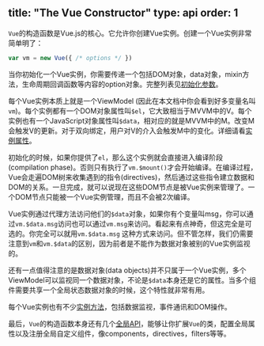 title: "The Vue Constructor"
type: api
order: 1
---

`Vue`的构造函数是Vue.js的核心。它允许你创建Vue实例。创建一个Vue实例非常简单明了：

``` js
var vm = new Vue({ /* options */ })
```

当你初始化一个Vue实例，你需要传递一个包括DOM对象，data对象，mixin方法，生命周期回调函数等内容的option对象。完整列表见[初始化参数](../api/options.html)。

每个Vue实例本质上就是一个ViewModel (因此在本文档中你会看到好多变量名叫`vm`)。每个实例都有一个DOM对象属性叫`$el`，它大致相当于MVVM中的V。每个实例也有一个JavaScript对象属性叫`$data`，相对应的就是MVVM中的M。改变M会触发V的更新。对于双向绑定，用户对V的介入会触发M中的变化。详细请看[实例属性](../api/instance-properties.html)。

初始化的时候，如果你提供了`el`，那么这个实例就会直接进入编译阶段(compilation phase)。否则只有执行了`vm.$mount()`才会开始编译。在编译过程，Vue会走遍DOM树来收集遇到的指令(directives)，然后通过这些指令建立数据和DOM的关系。一旦完成，就可以说现在这些DOM节点是被Vue实例来管理了。一个DOM节点只能被一个Vue实例管理，而且不会被2次编译。

Vue实例通过代理方法访问他们的`$data`对象，如果你有个变量叫msg，你可以通过`vm.$data.msg`访问也可以通过`vm.msg`来访问。看起来有点神奇，但这完全是可选的。你完全可以就用`vm.$data.msg` 这种方式来访问。但不管怎样，我们仍需要注意到`vm`和`vm.$data`的区别，因为前者是不能作为数据对象被别的Vue实例监视的。

还有一点值得注意的是数据对象(data objects)并不只属于一个Vue实例，多个ViewModel可以监视同一个数据对象，不论是`$data`本身还是它的属性。当多个组件需要共享一个全局状态数据对象的时候，这个特性就非常有用。

每个Vue实例也有不少[实例方法](../api/instance-methods.html)，包括数据监视，事件通讯和DOM操作。

最后，`Vue`的构造函数本身还有几个[全局API](../api/global-api.html)，能够让你扩展`Vue`的类，配置全局属性以及注册全局自定义组件，像components，directives，filters等等。